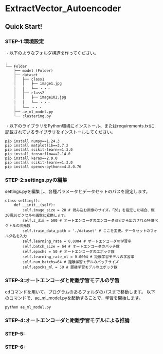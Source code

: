 # ExtractVector_Autoencoder
## Quick Start!
### STEP-1:環境設定
・以下のようなフォルダ構造を作ってください。
```
.
└── Folder
    ├── model (Folder)
    ├── dataset
    │   ├── class1
    │   │   ├── image1.jpg
    │   │   └── ・・・
    │   ├── class2
    │   │   ├── image102.jpg
    │   │   └── ・・・
    │   └── ・・・
    ├── ae_ml_model.py
    └── clastering.py
```
  
・以下のライブラリをPython環境にインストール、またはrequirements.txtに記載されているライブラリをインストールしてください。
```
pip install numpy==1.24.3
pip install matplotlib==3.7.2
pip install scikit-learn==1.3.0
pip install tensorflow==2.14.0
pip install keras==2.9.0
pip install scikit-learn==1.3.0
pip install opencv-python==4.8.0.76
```
### STEP-2:settings.pyの編集
settings.pyを編集し、各種パラメータとデータセットのパスを設定します。
```
class setting():
    def __init__(self):
        self.image_size = 28 # 読み込む画像のサイズ。「28」を指定した場合、縦28横28ピクセルの画像に変換します。
        self.z_dim = 500 # オートエンコーダのエンコーダ部分から出力される特徴ベクトルの次元数
        self.train_data_path = './dataset' # ここを変更。データセットのフォルダ名を入力
        self.learning_rate = 0.0004 # オートエンコーダの学習率
        self.batch_size = 64 # オートエンコーダのバッチ数
        self.epochs = 50 # オートエンコーダのエポック数
        self.learning_rate_ml = 0.0004 # 距離学習モデルの学習率
        self.num_batchs=64 # 距離学習モデルのバッチサイズ
        self.epocks_ml = 50 # 距離学習モデルのエポック数
```
### STEP-3:オートエンコーダと距離学習モデルの学習
cdコマンドを用いて、プログラムのあるフォルダのパスまで移動します。
以下のコマンドで、ae_ml_model.pyを起動することで、学習を開始します。
```
python ae_ml_model.py
```

### STEP-4:オートエンコーダと距離学習モデルによる推論
### STEP-5:
### STEP-6:
